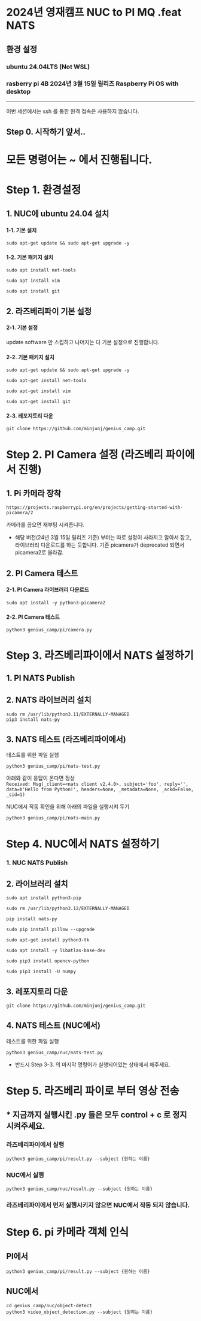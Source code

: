# 2024년 영재캠프 NUC to PI MQ .feat NATS

## 환경 설정

### ubuntu 24.04LTS (Not WSL)<br>

### rasberry pi 4B 2024년 3월 15일 릴리즈 Raspberry Pi OS with desktop

---

이번 세션에서는 ssh 를 통한 원격 접속은 사용하지 않습니다.

## Step 0. 시작하기 앞서..

# 모든 명령어는 ~ 에서 진행됩니다.

# Step 1. 환경설정

## 1. NUC에 ubuntu 24.04 설치

#### 1-1. 기본 설치

    sudo apt-get update && sudo apt-get upgrade -y

#### 1-2. 기본 패키지 설치

    sudo apt install net-tools

    sudo apt install vim

    sudo apt install git

## 2. 라즈베리파이 기본 설정

#### 2-1. 기본 설정

update software 만 스킵하고 나머지는 다 기본 설정으로 진행합니다.

#### 2-2. 기본 패키지 설치

    sudo apt-get update && sudo apt-get upgrade -y

    sudo apt-get install net-tools

    sudo apt-get install vim

    sudo apt-get install git

#### 2-3. 레포지토리 다운

    git clone https://github.com/minjunj/genius_camp.git

# Step 2. PI Camera 설정 (라즈베리 파이에서 진행)

## 1. Pi 카메라 장착

    https://projects.raspberrypi.org/en/projects/getting-started-with-picamera/2

카메라를 꼽으면 재부팅 시켜줍니다.<br>

- 해당 버전(24년 3월 15일 릴리즈 기준) 부터는 따로 설정이 사라지고 알아서 잡고, 라이브러리 다운로드를 하는 듯합니다. 기존 picamera가 deprecated 되면서 picamera2로 올라감.

## 2. PI Camera 테스트

#### 2-1. PI Camera 라이브러리 다운로드

    sudo apt install -y python3-picamera2

#### 2-2. PI Camera 테스트

    python3 genius_camp/pi/camera.py

# Step 3. 라즈베리파이에서 NATS 설정하기

## 1. PI NATS Publish

## 2. NATS 라이브러리 설치

    sudo rm /usr/lib/python3.11/EXTERNALLY-MANAGED
    pip3 install nats-py

## 3. NATS 테스트 (라즈베리파이에서)

테스트를 위한 파일 실행

    python3 genius_camp/pi/nats-test.py

아래와 같이 응답이 온다면 정상<br>
`Received: Msg(_client=<nats client v2.4.0>, subject='foo', reply='', data=b'Hello from Python!', headers=None, _metadata=None, _ackd=False, _sid=1)`

NUC에서 작동 확인을 위해 아래의 파일을 실행시켜 두기

    python3 genius_camp/pi/nats-main.py

# Step 4. NUC에서 NATS 설정하기

### 1. NUC NATS Publish

## 2. 라이브러리 설치

    sudo apt install python3-pip

    sudo rm /usr/lib/python3.12/EXTERNALLY-MANAGED

    pip install nats-py

    sudo pip install pillow --upgrade

    sudo apt-get install python3-tk

    sudo apt install -y libatlas-base-dev

    sudo pip3 install opencv-python

    sudo pip3 install -U numpy

## 3. 레포지토리 다운

    git clone https://github.com/minjunj/genius_camp.git

## 4. NATS 테스트 (NUC에서)

테스트를 위한 파일 실행

    python3 genius_camp/nuc/nats-test.py

- 반드시 Step 3-3. 의 마지막 명령어가 실행되어있는 상태에서 해주세요.

# Step 5. 라즈베리 파이로 부터 영상 전송

## \* 지금까지 실행시킨 .py 들은 모두 control + c 로 정지 시켜주세요.

### 라즈베리파이에서 실행

    python3 genius_camp/pi/result.py --subject {원하는 이름}

### NUC에서 실행

    python3 genius_camp/nuc/result.py --subject {원하는 이름}

### 라즈베리파이에서 먼저 실행시키지 않으면 NUC에서 작동 되지 않습니다.

# Step 6. pi 카메라 객체 인식

## PI에서

    python3 genius_camp/pi/result.py --subject {원하는 이름}

## NUC에서

    cd genius_camp/nuc/object-detect
    python3 video_object_detection.py --subject {원하는 이름}
